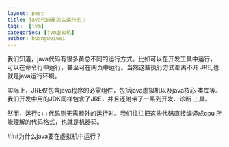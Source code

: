 ```yaml
---
layout: post
title: java代码是怎么运行的？
tags:  [jvm]
categories: [jvm虚拟机]
author: huangweiwei
---
```


我们知道，java代码有很多黄总不同的运行方式。比如可以在开发工具中运行，
可以在命令行中运行，甚至可在网页中运行。当然这些执行方式都离不开
JRE,也就是java运行环境。  

实际上，JRE仅包含java程序的必需组件，包括java虚拟机以及java核心
类库等。我们开发中用的JDK同样包含了JRE，并且还附带了一系列开发、诊断
工具。  

然而，运行c++代码则无需额外的运行时。我们往往把这些代码直接编译成cpu
所能理解的代码格式，也就是机器码。  

###为什么java要在虚拟机中运行？